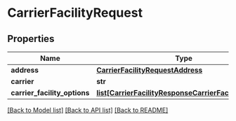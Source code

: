# CarrierFacilityRequest

## Properties
Name | Type | Description | Notes
------------ | ------------- | ------------- | -------------
**address** | [**CarrierFacilityRequestAddress**](CarrierFacilityRequestAddress.md) |  | [optional] 
**carrier** | **str** |  | [optional] 
**carrier_facility_options** | [**list[CarrierFacilityResponseCarrierFacilityOptions]**](CarrierFacilityResponseCarrierFacilityOptions.md) |  | [optional] 

[[Back to Model list]](../README.md#documentation-for-models) [[Back to API list]](../README.md#documentation-for-api-endpoints) [[Back to README]](../README.md)


